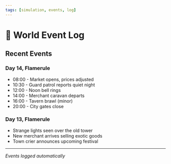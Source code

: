 ```yaml
---
tags: [simulation, events, log]
---
```


# 📅 World Event Log

## Recent Events

### Day 14, Flamerule
- 08:00 - Market opens, prices adjusted
- 10:30 - Guard patrol reports quiet night
- 12:00 - Noon bell rings
- 14:00 - Merchant caravan departs
- 16:00 - Tavern brawl (minor)
- 20:00 - City gates close

### Day 13, Flamerule
- Strange lights seen over the old tower
- New merchant arrives selling exotic goods
- Town crier announces upcoming festival

---
*Events logged automatically*
